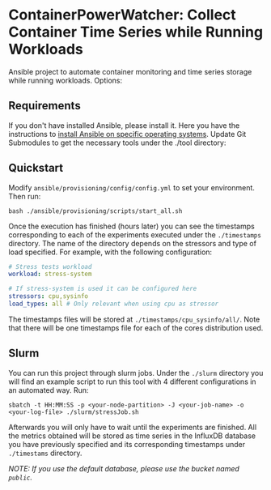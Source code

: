 # ContainerPowerWatcher: Collect Container Time Series while Running Workloads

Ansible project to automate container monitoring and time series storage while running workloads. Options:

## Requirements

If you don't have installed Ansible, please install it. Here you have the instructions to [install Ansible on specific operating systems](https://docs.ansible.com/ansible/latest/installation_guide/installation_distros.html).
Update Git Submodules to get the necessary tools under the ./tool directory:

## Quickstart
Modify `ansible/provisioning/config/config.yml` to set your environment. Then run:

```shell
bash ./ansible/provisioning/scripts/start_all.sh
```

Once the execution has finished (hours later) you can see the timestamps corresponding to each of the experiments executed under the `./timestamps` directory. The name of the directory depends on the stressors and type of load specified. For example, with the following configuration:
```yaml
# Stress tests workload
workload: stress-system

# If stress-system is used it can be configured here
stressors: cpu,sysinfo
load_types: all # Only relevant when using cpu as stressor
```
The timestamps files will be stored at `./timestamps/cpu_sysinfo/all/`. Note that there will be one timestamps file for each of the cores distribution used.


## Slurm
You can run this project through slurm jobs. Under the `./slurm` directory you will find an example script to run this tool with 4 different configurations in an automated way. Run:

```shell
sbatch -t HH:MM:SS -p <your-node-partition> -J <your-job-name> -o <your-log-file> ./slurm/stressJob.sh
```


Afterwards you will only have to wait until the experiments are finished. All the metrics obtained will be stored as time series in the InfluxDB database you have previously specified and its corresponding timestamps under `./timestams` directory. 

*NOTE: If you use the default database, please use the bucket named `public`.*
